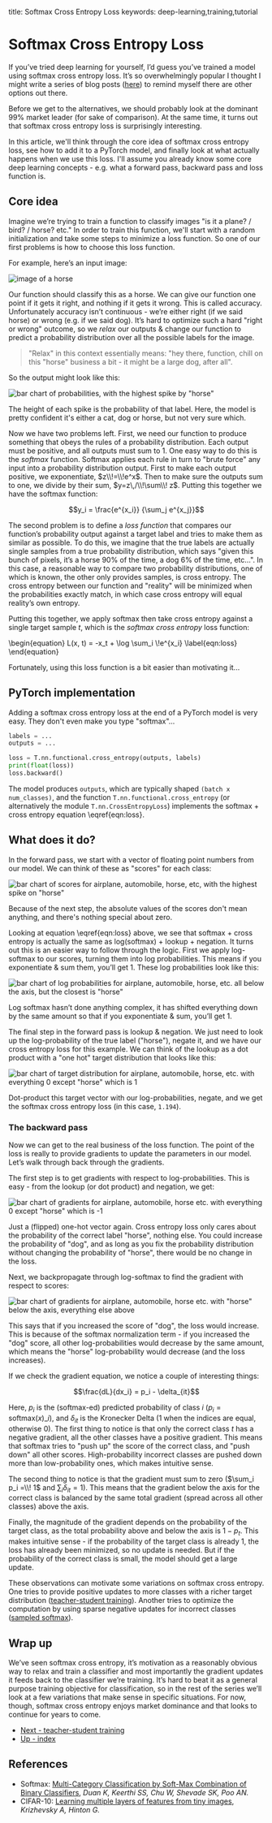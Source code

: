 title: Softmax Cross Entropy Loss
keywords: deep-learning,training,tutorial

# Softmax Cross Entropy Loss

If you’ve tried deep learning for yourself, I’d guess you’ve trained a model using softmax cross entropy loss. It’s so overwhelmingly popular I thought I might write a series of blog posts ([here](/index.html#classifier-training-objectives)) to remind myself there are other options out there.

Before we get to the alternatives, we should probably look at the dominant 99% market leader (for sake of comparison). At the same time, it turns out that softmax cross entropy loss is surprisingly interesting.

In this article, we'll think through the core idea of softmax cross entropy loss, see how to add it to a PyTorch model, and finally look at what actually happens when we use this loss. I'll assume you already know some core deep learning concepts - e.g. what a forward pass, backward pass and loss function is.


## Core idea

Imagine we’re trying to train a function to classify images "is it a plane? / bird? / horse? etc." In order to train this function, we'll start with a random initialization and take some steps to minimize a loss function. So one of our first problems is how to choose this loss function.

For example, here’s an input image:

![image of a horse](img/example_horse.png)

Our function should classify this as a horse. We can give our function one point if it gets it right, and nothing if it gets it wrong. This is called accuracy. Unfortunately accuracy isn’t continuous - we’re either right (if we said horse) or wrong (e.g. if we said dog). It’s hard to optimize such a hard "right or wrong" outcome, so we _relax_ our outputs & change our function to predict a probability distribution over all the possible labels for the image.

> "Relax" in this context essentially means: "hey there, function, chill on this "horse" business a bit - it might be a large dog, after all".

So the output might look like this:

![bar chart of probabilities, with the highest spike by "horse"](img/activations_probs.png)

The height of each spike is the probability of that label. Here, the model is pretty confident it's either a cat, dog or horse, but not very sure which.

Now we have two problems left. First, we need our function to produce something that obeys the rules of a probability distribution. Each output must be positive, and all outputs must sum to 1. One easy way to do this is the _softmax_ function. Softmax applies each rule in turn to "brute force" any input into a probability distribution output. First to make each output positive, we exponentiate, $z\\!=\\!e^x$. Then to make sure the outputs sum to one, we divide by their sum, $y=z\,/\\!\sum\\! z$. Putting this together we have the softmax function:

$$y_i = \frac{e^{x_i}} {\sum_j e^{x_j}}$$

The second problem is to define a _loss function_ that compares our function’s probability output against a target label and tries to make them as similar as possible. To do this, we imagine that the true labels are actually single samples from a true probability distribution, which says "given this bunch of pixels, it’s a horse 90% of the time, a dog 6% of the time, etc…".  In this case, a reasonable way to compare two probability distributions, one of which is known, the other only provides samples, is cross entropy. The cross entropy between our function and "reality" will be minimized when the probabilities exactly match, in which case cross entropy will equal reality’s own entropy.

Putting this together, we apply softmax then take cross entropy against a single target sample $t$, which is the _softmax cross entropy_ loss function:

\begin{equation}
L(x, t) = -x_t + \log \sum_i \\!e^{x_i}
\label{eqn:loss}
\end{equation}

Fortunately, using this loss function is a bit easier than motivating it...

## PyTorch implementation

Adding a softmax cross entropy loss at the end of a PyTorch model is very easy. They don't even make you type "softmax"...

```python
labels = ...
outputs = ...

loss = T.nn.functional.cross_entropy(outputs, labels)
print(float(loss))
loss.backward()
```

The model produces `outputs`, which are typically shaped `(batch x num_classes)`, and the function `T.nn.functional.cross_entropy` (or alternatively the module `T.nn.CrossEntropyLoss`) implements the softmax + cross entropy equation \eqref{eqn:loss}.

## What does it do?

In the forward pass, we start with a vector of floating point numbers from our model. We can think of these as "scores" for each class:

![bar chart of scores for airplane, automobile, horse, etc, with the highest spike on "horse"](img/activations_scores.png)

Because of the next step, the absolute values of the scores don't mean anything, and there's nothing special about zero.

Looking at equation \eqref{eqn:loss} above, we see that softmax + cross entropy is actually the same as log(softmax) + lookup + negation. It turns out this is an easier way to follow through the logic. First we apply log-softmax to our scores, turning them into log probabilities. This means if you exponentiate & sum them, you’ll get 1. These log probabilities look like this:

![bar chart of log probabilities for airplane, automobile, horse, etc. all below the axis, but the closest is "horse"](img/activations_logprobs.png)

Log softmax hasn’t done anything complex, it has shifted everything down by the same amount so that if you exponentiate & sum, you’ll get 1.

The final step in the forward pass is lookup & negation. We just need to look up the log-probability of the true label ("horse"), negate it, and we have our cross entropy loss for this example. We can think of the lookup as a dot product with a "one hot" target distribution that looks like this:

![bar chart of target distribution for airplane, automobile, horse, etc. with everything 0 except "horse" which is 1](img/target_horse.png)

Dot-product this target vector with our log-probabilities, negate, and we get the softmax cross entropy loss (in this case, `1.194`).

### The backward pass

Now we can get to the real business of the loss function. The point of the loss is really to provide gradients to update the parameters in our model. Let’s walk through back through the gradients.

The first step is to get gradients with respect to log-probabilities. This is easy - from the lookup (or dot product) and negation, we get:

![bar chart of gradients for airplane, automobile, horse etc. with everything 0 except "horse" which is -1](img/gradients_logprobs.png)

Just a (flipped) one-hot vector again. Cross entropy loss only cares about the probability of the correct label "horse", nothing else. You could increase the probability of "dog", and as long as you fix the probability distribution without changing the probability of "horse", there would be no change in the loss.

Next, we backpropagate through log-softmax to find the gradient with respect to scores:

![bar chart of gradients for airplane, automobile, horse etc. with "horse" below the axis, everything else above](img/gradients_scores.png)

This says that if you increased the score of "dog", the loss would increase. This is because of the softmax normalization term - if you increased the "dog" score, all other log-probabilities would decrease by the same amount, which means the "horse" log-probability would decrease (and the loss increases).

If we check the gradient equation, we notice a couple of interesting things:

$$\frac{dL}{dx_i} = p_i - \delta_{it}$$

Here, $p_i$ is the (softmax-ed) predicted probability of class $i$ ($p_i = \mathrm{softmax}(x)\_i$), and $\delta_{it}$ is the Kronecker Delta (1 when the indices are equal, otherwise 0). The first thing to notice is that only the correct class $t$ has a negative gradient, all the other classes have a positive gradient. This means that softmax tries to "push up" the score of the correct class, and "push down" all other scores. High-probability incorrect classes are pushed down more than low-probability ones, which makes intuitive sense.

The second thing to notice is that the gradient must sum to zero ($\sum_i p_i =\\! 1$ and $\sum_i \delta_{it} = 1$). This means that the gradient below the axis for the correct class is balanced by the same total gradient (spread across all other classes) above the axis.

Finally, the magnitude of the gradient depends on the probability of the target class, as the total probability above and below the axis is $1-p_t$. This makes intuitive sense - if the probability of the target class is already 1, the loss has already been minimized, so no update is needed. But if the probability of the correct class is small, the model should get a large update.

These observations can motivate some variations on softmax cross entropy. One tries to provide positive updates to more classes with a richer target distribution ([teacher-student training](../2-teacher/article.html)). Another tries to optimize the computation by using sparse negative updates for incorrect classes ([sampled softmax](../3-sampled/article.html)).

## Wrap up

We’ve seen softmax cross entropy, it’s motivation as a reasonably obvious way to relax and train a classifier and most importantly the gradient updates it feeds back to the classifier we’re training. It’s hard to beat it as a general purpose training objective for classification, so in the rest of the series we’ll look at a few variations that make sense in specific situations. For now, though, softmax cross entropy enjoys market dominance and that looks to continue for years to come.

<ul class="nav nav-pills">
  <li class="nav-item">
    <a class="nav-link" href="../2-teacher/article.html">Next - teacher-student training</a>
  </li>
  <li class="nav-item">
    <a class="nav-link" href="/index.html#classifier-training-objectives">Up - index</a>
  </li>
</ul>

## References

 - Softmax: [Multi-Category Classification by Soft-Max Combination of Binary Classifiers](http://www.gatsby.ucl.ac.uk/~chuwei/paper/smc.pdf), _Duan K, Keerthi SS, Chu W, Shevade SK, Poo AN._
 - CIFAR-10: [Learning multiple layers of features from tiny images](https://www.cs.toronto.edu/~kriz/learning-features-2009-TR.pdf), _Krizhevsky A, Hinton G._
